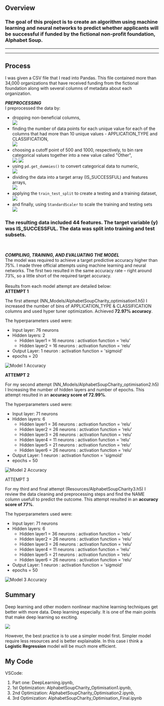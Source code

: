 ## Overview
### The goal of this project is to create an algorithm using machine learning and neural networks to predict whether applicants will be successful if funded by the fictional non-profit foundation, Alphabet Soup.
----------------------------
----------------------------

## Process
I was given a CSV file that I read into Pandas. This file contained more than 34,000 organizations that have received funding from the fictional foundation along with several columns of metadata about each organization.

***PREPROCESSING***<br>
I preprocessed the data by:
* dropping non-beneficial columns,<br>
![](Images/drop_columns.png)
* finding the number of data points for each unique value for each of the columns that had more than 10 unique values - APPLICATION_TYPE and CLASSIFICATION,<br>
![](Images/unique.png)
* choosing a cutoff point of 500 and 1000, respectively, to bin rare categorical values together into a new value called "Other",<br>
![](Images/binning.png)
![](Images/binning2.png)
* using `pd.get_dummies()` to convert categorical data to numeric,<br>
![](Images/dummy.png)
* dividing the data into a target array (IS_SUCCESSFUL) and features arrays,<br>
![](Images/target.png)
* applying the `train_test_split` to create a testing and a training dataset,<br>
![](Images/test_train.png)
* and finally, using `StandardScaler` to scale the training and testing sets<br>
![](Images/scaler.png)

### The resulting data included 44 features. The target variable (y) was IS_SUCCESSFUL. The data was split into training and test subsets.
<br>

***COMPILING, TRAINING, AND EVALUATING THE MODEL***<br>
The model was required to achieve a target predictive accuracy higher than 75%. I made three official attempts using machine learning and neural networks. The first two resulted in the same accuracy rate – right around 73%, so a little short of the required target accuracy.
<br>
<br>
Results from each model attempt are detailed below:
<br>
__ATTEMPT 1__<br>

The first attempt (NN_Models/AlphabetSoupCharity_optimisation1.h5) I increased the number of bins of APPLICATION_TYPE & CLASSIFICATION columns and used hyper tuner optimization. Achieved <b>72.97% accuracy</b>.

The hyperparameters used were:
* Input layer: 76 neurons
* Hidden layers: 2
  * Hidden layer1 = 16 neurons : activation function = ‘relu’
  * Hidden layer2 = 16 neurons : activation function = ‘relu'
* Output Layer: 1 neuron : activation function = 'sigmoid'
* epochs = 20

![Model 1 Accuracy](Images/opt1.png)

__ATTEMPT 2__<br>

For my second attempt (NN_Models/AlphabetSoupCharity_optimisation2.h5) I Increasing the number of hidden layers and number of epochs. This attempt resulted in an <b>accuracy score of 72.99%</b>.

The hyperparameters used were:
* Input layer: 71 neurons
* Hidden layers: 6
  * Hidden layer1 = 36 neurons : activation function = ‘relu’
  * Hidden layer2 = 26 neurons : activation function = ‘relu'
  * Hidden layer3 = 26 neurons : activation function = ‘relu'
  * Hidden layer4 = 11 neurons : activation function = ‘relu'
  * Hidden layer5 = 21 neurons : activation function = ‘relu'
  * Hidden layer6 = 26 neurons : activation function = ‘relu'
* Output Layer: 1 neuron : activation function = 'sigmoid'
* epochs = 50

![Model 2 Accuracy](Images/opt2.png)

ATTEMPT 3<br>

For my third and final attempt (Resources/AlphabetSoupCharity3.h5) I review the data cleaning and preprocessing steps and find the NAME column usefull to predict the outcome. This attempt resulted in an <b>accuracy score of 77%</b>.

The hyperparameters used were:
* Input layer: 71 neurons
* Hidden layers: 6
  * Hidden layer1 = 36 neurons : activation function = ‘relu’
  * Hidden layer2 = 26 neurons : activation function = ‘relu'
  * Hidden layer3 = 26 neurons : activation function = ‘relu'
  * Hidden layer4 = 11 neurons : activation function = ‘relu'
  * Hidden layer5 = 21 neurons : activation function = ‘relu'
  * Hidden layer6 = 26 neurons : activation function = ‘relu'
* Output Layer: 1 neuron : activation function = 'sigmoid'
* epochs = 50

![Model 3 Accuracy](Images/opt_final.png)


## Summary
Deep learning and other modern nonlinear machine learning techniques get better with more data. Deep learning especially. It is one of the main points that make deep learning so exciting.

![](Images/performance_graph.png)


However, the best practice is to use a simpler model first. Simpler model require less resources and is better explainable. In this case i think a <b>Logistic Regression</b> model will be much more efficient.

## My Code
VSCode: 
1. Part one: DeepLearning.ipynb,<br>
2. 1st Optimization: AlphabetSoupCharity_Optimisation1.ipynb,<br> 
3. 2nd Optimization: AlphabetSoupCharity_Optimisation2.ipynb,<br>
4. 3rd Optimization: AlphabetSoupCharity_Optimisation_Final.ipynb